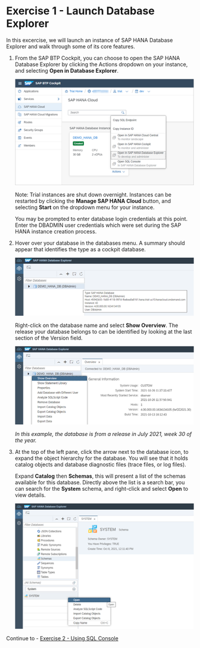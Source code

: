 # Exercise 1 - Launch Database Explorer

In this excercise, we will launch an instance of SAP HANA Database Explorer and walk through some of its core features.

1. From the SAP BTP Cockpit, you can choose to open the SAP HANA Database Explorer by clicking the Actions dropdown on your instance, and selecting **Open in Database Explorer**.

      ![](images/btpcockpit.png)

    Note: Trial instances are shut down overnight. Instances can be restarted by clicking the **Manage SAP HANA Cloud** button, and selecting **Start** on the dropdown menu for your instance.


    You may be prompted to enter database login credentials at this point. Enter the DBADMIN user credentials which were set during the SAP HANA instance creation process.


2. Hover over your database in the databases menu. A summary should appear that identifies the type as a cockpit database.

    ![](images/dbsummary.png)
    
     Right-click on the database name and select **Show Overview**. The release your database belongs to can be identified by looking at the last section of the Version field.

    ![](images/showoverview.png)

    *In this example, the database is from a release in July 2021, week 30 of the year.*

3. At the top of the left pane, click the arrow next to the database icon, to expand the object hierarchy for the database. You will see that it holds catalog objects and database diagnostic files (trace files, or log files).

    Expand **Catalog** then **Schemas**, this will present a list of the schemas available for this database. Directly above the list is a search bar, you can search for the **System** schema, and right-click and select **Open** to view details.

    ![](images/schemamenu.png)

    
Continue to - [Exercise 2 - Using SQL Console](../ex2/README.md)





